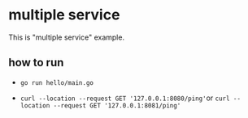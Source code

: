 # multiple service

This is "multiple service" example.

## how to run
* `go run hello/main.go`

* `curl --location --request GET '127.0.0.1:8080/ping'`or `curl --location --request GET '127.0.0.1:8081/ping'`
